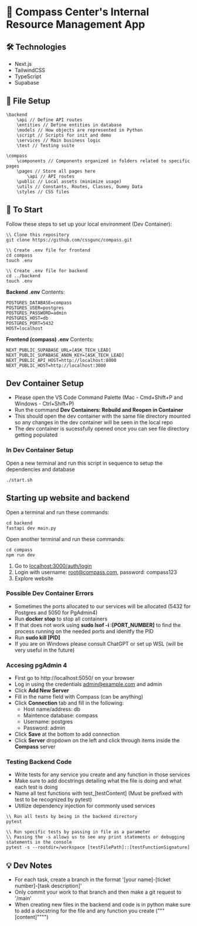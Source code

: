 # 🧭 Compass Center's Internal Resource Management App

## 🛠 Technologies

- Next.js
- TailwindCSS
- TypeScript
- Supabase

## 📁 File Setup

```
\backend
    \api // Define API routes
    \entities // Define entities in database
    \models // How objects are represented in Python
    \script // Scripts for init and demo
    \services // Main business logic
    \test // Testing suite

\compass
    \components // Components organized in folders related to specific pages
    \pages // Store all pages here
        \api // API routes
    \public // Local assets (minimize usage)
    \utils // Constants, Routes, Classes, Dummy Data
    \styles // CSS files
```

## 🚀 To Start

Follow these steps to set up your local environment (Dev Container):

```
\\ Clone this repository
git clone https://github.com/cssgunc/compass.git

\\ Create .env file for frontend
cd compass
touch .env

\\ Create .env file for backend
cd ../backend
touch .env
```

**Backend .env** Contents:

```
POSTGRES_DATABASE=compass
POSTGRES_USER=postgres
POSTGRES_PASSWORD=admin
POSTGRES_HOST=db
POSTGRES_PORT=5432
HOST=localhost
```

**Frontend (compass) .env** Contents:

```
NEXT_PUBLIC_SUPABASE_URL=[ASK_TECH_LEAD]
NEXT_PUBLIC_SUPABASE_ANON_KEY=[ASK_TECH_LEAD]
NEXT_PUBLIC_API_HOST=http://localhost:8000
NEXT_PUBLIC_HOST=http://localhost:3000
```

## Dev Container Setup

- Please open the VS Code Command Palette (Mac - Cmd+Shift+P and Windows - Ctrl+Shift+P)
- Run the command **Dev Containers: Rebuild and Reopen in Container**
- This should open the dev container with the same file directory mounted so any changes in the dev container will be seen in the local repo
- The dev container is sucessfully opened once you can see file directory getting populated

### In Dev Container Setup

Open a new terminal and run this script in sequence to setup the dependencies and database

```
./start.sh
```

## Starting up website and backend

Open a terminal and run these commands:

```
cd backend
fastapi dev main.py
```

Open another terminal and run these commands:

```
cd compass
npm run dev
```

1. Go to [localhost:3000/auth/login](localhost:3000/auth/login)
2. Login with username: root@compass.com, password: compass123
3. Explore website

### Possible Dev Container Errors

- Sometimes the ports allocated to our services will be allocated (5432 for Postgres and 5050 for PgAdmin4)
- Run **docker stop** to stop all containers
- If that does not work using **sudo lsof -i :[PORT_NUMBER]** to find the process running on the needed ports and idenitfy the PID
- Run **sudo kill [PID]**
- If you are on Windows please consult ChatGPT or set up WSL (will be very useful in the future)

### Accesing pgAdmin 4

- First go to http://localhost:5050/ on your browser
- Log in using the credentials admin@example.com and admin
- Click **Add New Server**
- Fill in the name field with Compass (can be anything)
- Click **Connection** tab and fill in the following:
  - Host name/address: db
  - Maintence database: compass
  - Username: postgres
  - Password: admin
- Click **Save** at the bottom to add connection
- Click **Server** dropdown on the left and click through items inside the **Compass** server

### Testing Backend Code

- Write tests for any service you create and any function in those services
- Make sure to add docstrings detailing what the file is doing and what each test is doing
- Name all test functions with test\_[testContent] (Must be prefixed with test to be recognized by pytest)
- Utitlize dependency injection for commonly used services

```
\\ Run all tests by being in the backend directory
pytest

\\ Run specific tests by passing in file as a parameter
\\ Passing the -s allows us to see any print statements or debugging statements in the console
pytest -s --rootdir=/workspace [testFilePath]::[testFunctionSignature]
```

## 💡 Dev Notes

- For each task, create a branch in the format '[your name]-[ticket number]-[task description]'
- Only commit your work to that branch and then make a git request to '/main'
- When creating new files in the backend and code is in python make sure to add a docstring for the file and any function you create ("""[content]"""")
